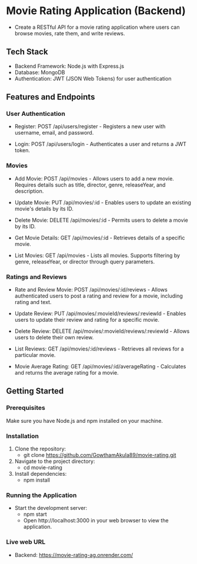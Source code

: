 # Movie Rating Application (Backend)
- Create a RESTful API for a movie rating application where users can browse movies, rate them, and write reviews.

 

## Tech Stack
- Backend Framework: Node.js with Express.js
- Database: MongoDB
- Authentication: JWT (JSON Web Tokens) for user authentication

 

## Features and Endpoints
### User Authentication

- Register: POST /api/users/register - Registers a new user with username, email, and password.

- Login: POST /api/users/login - Authenticates a user and returns a JWT token.

### Movies

- Add Movie: POST /api/movies - Allows users to add a new movie. Requires details such as title, director, genre, releaseYear, and description.

- Update Movie: PUT /api/movies/:id - Enables users to update an existing movie's details by its ID.

- Delete Movie: DELETE /api/movies/:id - Permits users to delete a movie by its ID.

- Get Movie Details: GET /api/movies/:id - Retrieves details of a specific movie.

- List Movies: GET /api/movies - Lists all movies. Supports filtering by genre, releaseYear, or director through query parameters.

### Ratings and Reviews

- Rate and Review Movie: POST /api/movies/:id/reviews - Allows authenticated users to post a rating and review for a movie, including rating and text.

- Update Review: PUT /api/movies/:movieId/reviews/:reviewId - Enables users to update their review and rating for a specific movie.

- Delete Review: DELETE /api/movies/:movieId/reviews/:reviewId - Allows users to delete their own review.

- List Reviews: GET /api/movies/:id/reviews - Retrieves all reviews for a particular movie.

- Movie Average Rating: GET /api/movies/:id/averageRating - Calculates and returns the average rating for a movie.


## Getting Started

### Prerequisites

Make sure you have Node.js and npm installed on your machine.

### Installation

1. Clone the repository:
   - git clone https://github.com/GowthamAkula89/movie-rating.git
2. Navigate to the project directory:
    - cd movie-rating
3. Install dependencies:
    - npm install
### Running the Application
- Start the development server:
    - npm start
    - Open http://localhost:3000 in your web browser to view the application.


### Live web URL
- Backend: https://movie-rating-ag.onrender.com/